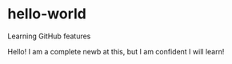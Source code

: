 # hello-world
Learning GitHub features

Hello! I am a complete newb at this, but I am confident I will learn!
